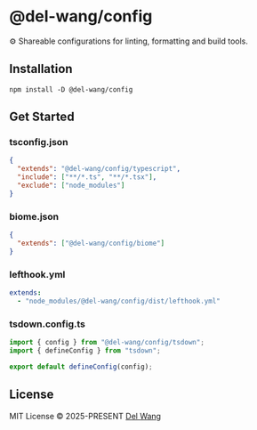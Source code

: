 # @del-wang/config

⚙️ Shareable configurations for linting, formatting and build tools.

## Installation

```shell
npm install -D @del-wang/config
```

## Get Started

### tsconfig.json

```json
{
  "extends": "@del-wang/config/typescript",
  "include": ["**/*.ts", "**/*.tsx"],
  "exclude": ["node_modules"]
}
```

### biome.json

```json
{
  "extends": ["@del-wang/config/biome"]
}
```

### lefthook.yml

```yml
extends:
  - "node_modules/@del-wang/config/dist/lefthook.yml"
```

### tsdown.config.ts

```ts
import { config } from "@del-wang/config/tsdown";
import { defineConfig } from "tsdown";

export default defineConfig(config);
```

## License

MIT License © 2025-PRESENT [Del Wang](https://del.wang)
